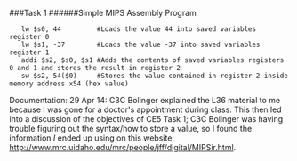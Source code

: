 ###Task 1
######Simple MIPS Assembly Program

```
   lw $s0, 44         #Loads the value 44 into saved variables register 0
   lw $s1, -37        #Loads the value -37 into saved variables register 1
   addi $s2, $s0, $s1 #Adds the contents of saved variables registers 0 and 1 and stores the result in register 2
   sw $s2, 54($0)     #Stores the value contained in register 2 inside memory address x54 (hex value)
```

Documentation: 29 Apr 14: C3C Bolinger explained the L36 material to me because I was gone for a doctor's appointment during class. This then led into a discussion of the objectives of CE5 Task 1; C3C Bolinger was having trouble figuring out the syntax/how to store a value, so I found the information *I* ended up using on this website: http://www.mrc.uidaho.edu/mrc/people/jff/digital/MIPSir.html.
